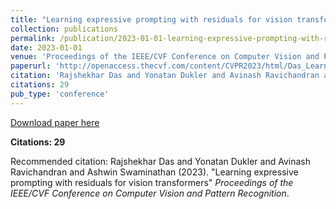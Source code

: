 ```yaml
---
title: "Learning expressive prompting with residuals for vision transformers"
collection: publications
permalink: /publication/2023-01-01-learning-expressive-prompting-with-residuals-for-v
date: 2023-01-01
venue: 'Proceedings of the IEEE/CVF Conference on Computer Vision and Pattern Recognition'
paperurl: 'http://openaccess.thecvf.com/content/CVPR2023/html/Das_Learning_Expressive_Prompting_With_Residuals_for_Vision_Transformers_CVPR_2023_paper.html'
citation: 'Rajshekhar Das and Yonatan Dukler and Avinash Ravichandran and Ashwin Swaminathan (2023). &quot;Learning expressive prompting with residuals for vision transformers&quot; <i>Proceedings of the IEEE/CVF Conference on Computer Vision and Pattern Recognition</i>.'
citations: 29
pub_type: 'conference'
---
```


<a href='http://openaccess.thecvf.com/content/CVPR2023/html/Das_Learning_Expressive_Prompting_With_Residuals_for_Vision_Transformers_CVPR_2023_paper.html'>Download paper here</a>

**Citations: 29**

Recommended citation: Rajshekhar Das and Yonatan Dukler and Avinash Ravichandran and Ashwin Swaminathan (2023). "Learning expressive prompting with residuals for vision transformers" <i>Proceedings of the IEEE/CVF Conference on Computer Vision and Pattern Recognition</i>.